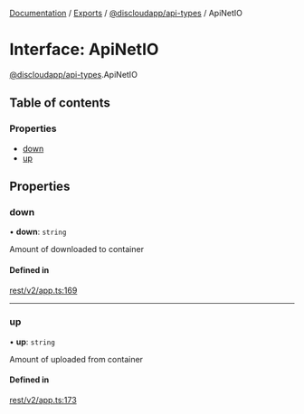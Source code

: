 [Documentation](../README.md) / [Exports](../modules.md) / [@discloudapp/api-types](../modules/discloudapp_api_types.md) / ApiNetIO

# Interface: ApiNetIO

[@discloudapp/api-types](../modules/discloudapp_api_types.md).ApiNetIO

## Table of contents

### Properties

- [down](discloudapp_api_types.ApiNetIO.md#down)
- [up](discloudapp_api_types.ApiNetIO.md#up)

## Properties

### down

• **down**: `string`

Amount of downloaded to container

#### Defined in

[rest/v2/app.ts:169](https://github.com/discloud/discloud.app/blob/824e86a/packages/api-types/rest/v2/app.ts#L169)

___

### up

• **up**: `string`

Amount of uploaded from container

#### Defined in

[rest/v2/app.ts:173](https://github.com/discloud/discloud.app/blob/824e86a/packages/api-types/rest/v2/app.ts#L173)
